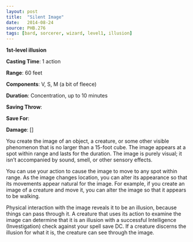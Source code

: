 ```yaml
---
layout: post
title:  "Silent Image"
date:   2014-08-24
source: PHB.276
tags: [bard, sorcerer, wizard, level1, illusion]
---
```


**1st-level illusion**

**Casting Time**: 1 action

**Range**: 60 feet

**Components**: V, S, M (a bit of fleece)

**Duration**: Concentration, up to 10 minutes

**Saving Throw**:

**Save For**:

**Damage**: []

You create the image of an object, a creature, or some other visible phenomenon that is no larger than a 15-foot cube. The image appears at a spot within range and lasts for the duration. The image is purely visual; it isn’t accompanied by sound, smell, or other sensory effects. 

You can use your action to cause the image to move to any spot within range. As the image changes location, you can alter its appearance so that its movements appear natural for the image. For example, if you create an image of a creature and move it, you can alter the image so that it appears to be walking.

Physical interaction with the image reveals it to be an illusion, because things can pass through it. A creature that uses its action to examine the image can determine that it is an illusion with a successful Intelligence (Investigation) check against your spell save DC. If a creature discerns the illusion for what it is, the creature can see through the image.
